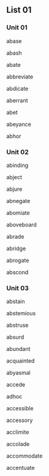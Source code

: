 ## List 01

### Unit 01

abase

abash

abate

abbreviate

abdicate

aberrant

abet

abeyance

abhor

### Unit 02

abinding

abject

abjure

abnegate

abomiate

aboveboard

abrade

abridge

abrogate

abscond

### Unit 03

abstain

abstemious

abstruse

absurd

abundant

acquainted

abyasmal

accede

adhoc

accessible

accessory

acclimite

accolade

accommodate

accentuate



